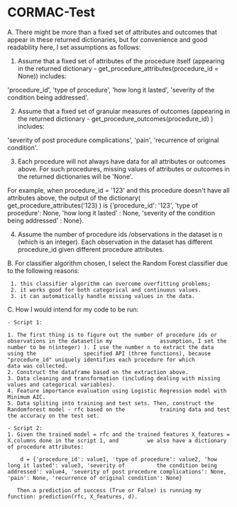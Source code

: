 # CORMAC-Test


A. There might be more than a fixed set of attributes and outcomes that appear in these returned dictionaries, but for convenience and good readability here, I set assumptions as follows:


1. Assume that a fixed set of attributes of the procedure itself (appearing in the returned dictionary - get_procedure_attributes(procedure_id = None)) includes:

'procedure_id', 'type of procedure', 'how long it lasted', 'severity of the condition being addressed'.


2. Assume that a fixed set of granular measures of outcomes (appearing in the returned dictionary - get_procedure_outcomes(procedure_id) ) includes:


'severity of post procedure complications', 'pain', 'recurrence of original condition'.


3. Each procedure will not always have data for all attributes or outcomes above. For such procedures, missing values of attributes or outcomes in the returned dictionaries will be 'None'. 

For example, when procedure_id = '123' and this procedure doesn't have all attributes above, the output of the dictionary( get_procedure_attributes('123) ) is {'procedure_id': '123', 'type of procedure': None, 'how long it lasted' : None, 'severity of the condition being addressed' : None}.


4. Assume the number of procedure ids /observations in the dataset is n (which is an integer). Each observation in the dataset has different procedure_id given different procedure attributes.


B. For classifier algorithm chosen, I select the Random Forest classifier due to the following reasons:

     1. this classifier algorithm can overcome overfitting problems;
     2. it works good for both categorical and continuous values.
     3. it can automatically handle missing values in the data.


C. How I would intend for my code to be run:

	- Script 1:

	1. The first thing is to figure out the number of procedure ids or observations in the dataset(in my               assumption, I set the number to be n(integer) ). I use the number n to extract the data using the               specified API (three functions), because "procedure_id" uniquely identifies each procedure for which           data was collected. 
	2. Construct the dataframe based on the extraction above.
	3. Data cleaning and transformation (including dealing with missing values and categorical variables).
	4. Feature importance evaluation using Logistic Regression model with Minimum AIC.
	5. Data spliting into training and test sets. Then, construct the Randomforest model - rfc based on the           training data and test the accuracy on the test set.
	
	- Script 2:
	1. Given the trained model = rfc and the trained features X_features = X.columns done in the script 1, and         we also have a dictionary of procedure attributes:

		d = {'procedure_id': value1, 'type of procedure': value2, 'how long it lasted': value3, 'severity of          the condition being addressed': value4, 'severity of post procedure complications': None,                      'pain': None, 'recurrence of original condition': None}

	   Then a prediction of success (True or False) is running my function: prediction(rfc, X_features, d).
	
